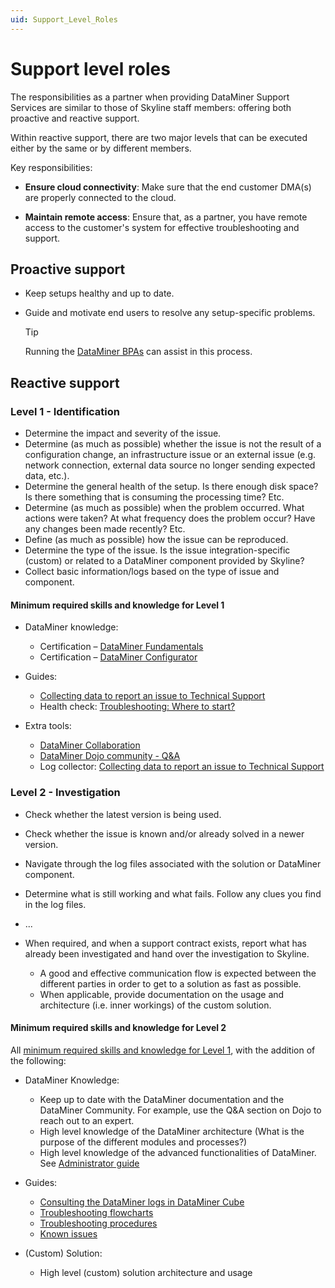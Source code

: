```yaml
---
uid: Support_Level_Roles
---
```


# Support level roles

The responsibilities as a partner when providing DataMiner Support Services are similar to those of Skyline staff members: offering both proactive and reactive support.

Within reactive support, there are two major levels that can be executed either by the same or by different members.

Key responsibilities:

- **Ensure cloud connectivity**: Make sure that the end customer DMA(s) are properly connected to the cloud.

- **Maintain remote access**: Ensure that, as a partner, you have remote access to the customer's system for effective troubleshooting and support.

## Proactive support

- Keep setups healthy and up to date.
- Guide and motivate end users to resolve any setup-specific problems.

  > [!TIP]
  > Running the [DataMiner BPAs](xref:Running_BPA_tests) can assist in this process.

## Reactive support

### Level 1 - Identification

- Determine the impact and severity of the issue.
- Determine (as much as possible) whether the issue is not the result of a configuration change, an infrastructure issue or an external issue (e.g. network connection, external data source no longer sending expected data, etc.).
- Determine the general health of the setup. Is there enough disk space? Is there something that is consuming the processing time? Etc.
- Determine (as much as possible) when the problem occurred. What actions were taken? At what frequency does the problem occur? Have any changes been made recently? Etc.
- Define (as much as possible) how the issue can be reproduced.
- Determine the type of the issue. Is the issue integration-specific (custom) or related to a DataMiner component provided by Skyline?
- Collect basic information/logs based on the type of issue and component.

#### Minimum required skills and knowledge for Level 1

- DataMiner knowledge:

  - Certification – [DataMiner Fundamentals](https://community.dataminer.services/learning/certification/dataminer-operator/)
  - Certification – [DataMiner Configurator](https://community.dataminer.services/learning/certification/dataminer-administrator/)

- Guides:
  
  - [Collecting data to report an issue to Technical Support](xref:Collecting_data_to_report_an_issue_to_TechSupport)
  - Health check: [Troubleshooting: Where to start?](xref:Troubleshooting_Where_to_Start)

- Extra tools:

  - [DataMiner Collaboration](https://collaboration.dataminer.services/)
  - [DataMiner Dojo community - Q&A](https://community.dataminer.services/questions/)
  - Log collector: [Collecting data to report an issue to Technical Support](xref:Collecting_data_to_report_an_issue_to_TechSupport)

### Level 2 - Investigation

- Check whether the latest version is being used.
- Check whether the issue is known and/or already solved in a newer version.
- Navigate through the log files associated with the solution or DataMiner component.
- Determine what is still working and what fails. Follow any clues you find in the log files.
- ...
- When required, and when a support contract exists, report what has already been investigated and hand over the investigation to Skyline.

  - A good and effective communication flow is expected between the different parties in order to get to a solution as fast as possible.
  - When applicable, provide documentation on the usage and architecture (i.e. inner workings) of the custom solution.

#### Minimum required skills and knowledge for Level 2

All [minimum required skills and knowledge for Level 1](#minimum-required-skills-and-knowledge-for-level-1), with the addition of the following:

- DataMiner Knowledge:

  - Keep up to date with the DataMiner documentation and the DataMiner Community. For example, use the Q&A section on Dojo to reach out to an expert.
  - High level knowledge of the DataMiner architecture (What is the purpose of the different modules and processes?)
  - High level knowledge of the advanced functionalities of DataMiner. See [Administrator guide](xref:Administrator_guide)

- Guides:

  - [Consulting the DataMiner logs in DataMiner Cube](xref:Consulting_the_DataMiner_logs_in_DataMiner_Cube)
  - [Troubleshooting flowcharts](xref:Troubleshooting_Flowcharts)
  - [Troubleshooting procedures](xref:Troubleshooting_procedures)
  - [Known issues](xref:Known_issues)

- (Custom) Solution:

  - High level (custom) solution architecture and usage
